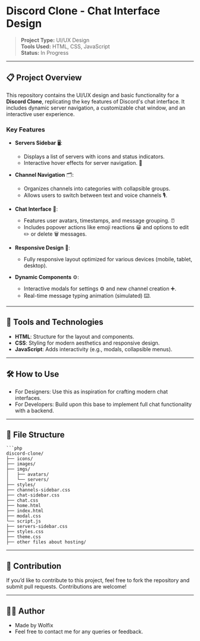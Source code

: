 # Discord Clone - Chat Interface Design

> **Project Type:** UI/UX Design  
> **Tools Used:** HTML, CSS, JavaScript  
> **Status:** In Progress  

---

## 📋 Project Overview

This repository contains the UI/UX design and basic functionality for a **Discord Clone**, replicating the key features of Discord's chat interface. It includes dynamic server navigation, a customizable chat window, and an interactive user experience.

### Key Features

- **Servers Sidebar** 🖥️:
  - Displays a list of servers with icons and status indicators. 
  - Interactive hover effects for server navigation. 🔄

- **Channel Navigation** 🗂️:
  - Organizes channels into categories with collapsible groups. 
  - Allows users to switch between text and voice channels 🎙️.

- **Chat Interface** 💬:
  - Features user avatars, timestamps, and message grouping. ⏰
  - Includes popover actions like emoji reactions 😀 and options to edit ✏️ or delete 🗑️ messages.

- **Responsive Design** 📱:
  - Fully responsive layout optimized for various devices (mobile, tablet, desktop).

- **Dynamic Components** ⚙️:
  - Interactive modals for settings ⚙️ and new channel creation ➕.
  - Real-time message typing animation (simulated) ⌨️.

---

## 🔧 Tools and Technologies

- **HTML**: Structure for the layout and components.
- **CSS**: Styling for modern aesthetics and responsive design.
- **JavaScript**: Adds interactivity (e.g., modals, collapsible menus).

---

## 🛠️ How to Use

- For Designers: Use this as inspiration for crafting modern chat interfaces.
- For Developers: Build upon this base to implement full chat functionality with a backend.
  
---

## 📁 File Structure
    ```php
    discord-clone/
    ├── icons/
    ├── images/
    ├── imgs/
    │   ├── avatars/
    │   └── servers/
    ├── styles/
    ├── channels-sidebar.css
    ├── chat-sidebar.css
    ├── chat.css
    ├── home.html
    ├── index.html
    ├── modal.css
    └── script.js
    ├── servers-sidebar.css
    ├── styles.css
    ├── theme.css
    ├── other files about hosting/

---

## 📑 Contribution

If you’d like to contribute to this project, feel free to fork the repository and submit pull requests. Contributions are welcome!

---

## 👨‍💻 Author

- Made by Wolfix
- Feel free to contact me for any queries or feedback.
